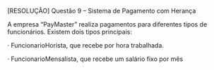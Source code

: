[RESOLUÇÃO] Questão 9 – Sistema de Pagamento com Herança

A empresa “PayMaster” realiza pagamentos para diferentes tipos de funcionários. Existem dois tipos principais:

· FuncionarioHorista, que recebe por hora trabalhada.

· FuncionarioMensalista, que recebe um salário fixo por mês
